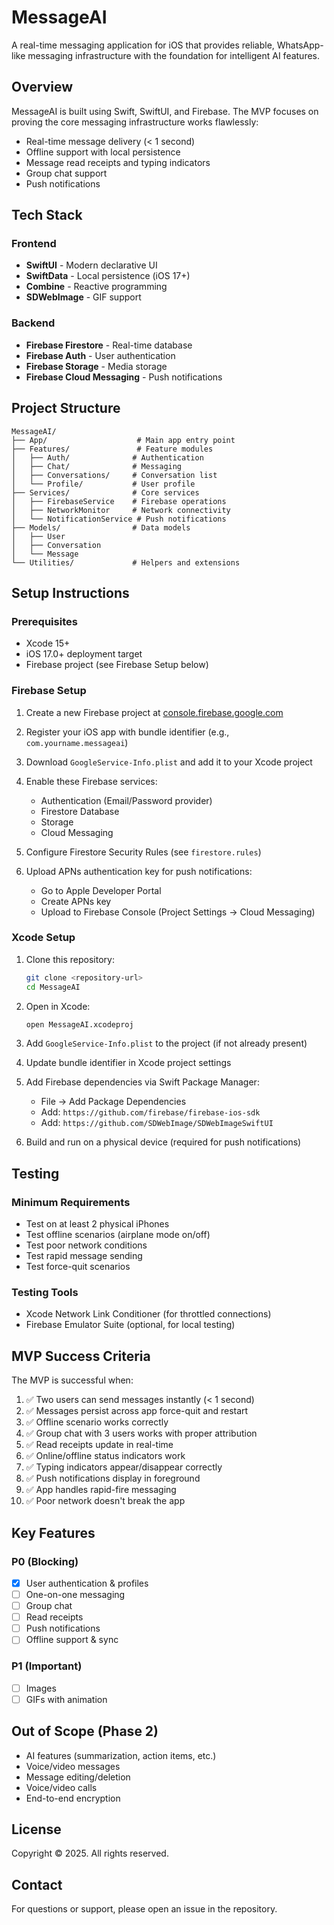 # MessageAI

A real-time messaging application for iOS that provides reliable, WhatsApp-like messaging infrastructure with the foundation for intelligent AI features.

## Overview

MessageAI is built using Swift, SwiftUI, and Firebase. The MVP focuses on proving the core messaging infrastructure works flawlessly:
- Real-time message delivery (< 1 second)
- Offline support with local persistence
- Message read receipts and typing indicators
- Group chat support
- Push notifications

## Tech Stack

### Frontend
- **SwiftUI** - Modern declarative UI
- **SwiftData** - Local persistence (iOS 17+)
- **Combine** - Reactive programming
- **SDWebImage** - GIF support

### Backend
- **Firebase Firestore** - Real-time database
- **Firebase Auth** - User authentication
- **Firebase Storage** - Media storage
- **Firebase Cloud Messaging** - Push notifications

## Project Structure

```
MessageAI/
├── App/                    # Main app entry point
├── Features/               # Feature modules
│   ├── Auth/              # Authentication
│   ├── Chat/              # Messaging
│   ├── Conversations/     # Conversation list
│   └── Profile/           # User profile
├── Services/              # Core services
│   ├── FirebaseService    # Firebase operations
│   ├── NetworkMonitor     # Network connectivity
│   └── NotificationService # Push notifications
├── Models/                # Data models
│   ├── User
│   ├── Conversation
│   └── Message
└── Utilities/             # Helpers and extensions
```

## Setup Instructions

### Prerequisites
- Xcode 15+
- iOS 17.0+ deployment target
- Firebase project (see Firebase Setup below)

### Firebase Setup

1. Create a new Firebase project at [console.firebase.google.com](https://console.firebase.google.com)

2. Register your iOS app with bundle identifier (e.g., `com.yourname.messageai`)

3. Download `GoogleService-Info.plist` and add it to your Xcode project

4. Enable these Firebase services:
   - Authentication (Email/Password provider)
   - Firestore Database
   - Storage
   - Cloud Messaging

5. Configure Firestore Security Rules (see `firestore.rules`)

6. Upload APNs authentication key for push notifications:
   - Go to Apple Developer Portal
   - Create APNs key
   - Upload to Firebase Console (Project Settings → Cloud Messaging)

### Xcode Setup

1. Clone this repository:
   ```bash
   git clone <repository-url>
   cd MessageAI
   ```

2. Open in Xcode:
   ```bash
   open MessageAI.xcodeproj
   ```

3. Add `GoogleService-Info.plist` to the project (if not already present)

4. Update bundle identifier in Xcode project settings

5. Add Firebase dependencies via Swift Package Manager:
   - File → Add Package Dependencies
   - Add: `https://github.com/firebase/firebase-ios-sdk`
   - Add: `https://github.com/SDWebImage/SDWebImageSwiftUI`

6. Build and run on a physical device (required for push notifications)

## Testing

### Minimum Requirements
- Test on at least 2 physical iPhones
- Test offline scenarios (airplane mode on/off)
- Test poor network conditions
- Test rapid message sending
- Test force-quit scenarios

### Testing Tools
- Xcode Network Link Conditioner (for throttled connections)
- Firebase Emulator Suite (optional, for local testing)

## MVP Success Criteria

The MVP is successful when:
1. ✅ Two users can send messages instantly (< 1 second)
2. ✅ Messages persist across app force-quit and restart
3. ✅ Offline scenario works correctly
4. ✅ Group chat with 3 users works with proper attribution
5. ✅ Read receipts update in real-time
6. ✅ Online/offline status indicators work
7. ✅ Typing indicators appear/disappear correctly
8. ✅ Push notifications display in foreground
9. ✅ App handles rapid-fire messaging
10. ✅ Poor network doesn't break the app

## Key Features

### P0 (Blocking)
- [x] User authentication & profiles
- [ ] One-on-one messaging
- [ ] Group chat
- [ ] Read receipts
- [ ] Push notifications
- [ ] Offline support & sync

### P1 (Important)
- [ ] Images
- [ ] GIFs with animation

## Out of Scope (Phase 2)
- AI features (summarization, action items, etc.)
- Voice/video messages
- Message editing/deletion
- Voice/video calls
- End-to-end encryption

## License

Copyright © 2025. All rights reserved.

## Contact

For questions or support, please open an issue in the repository.
